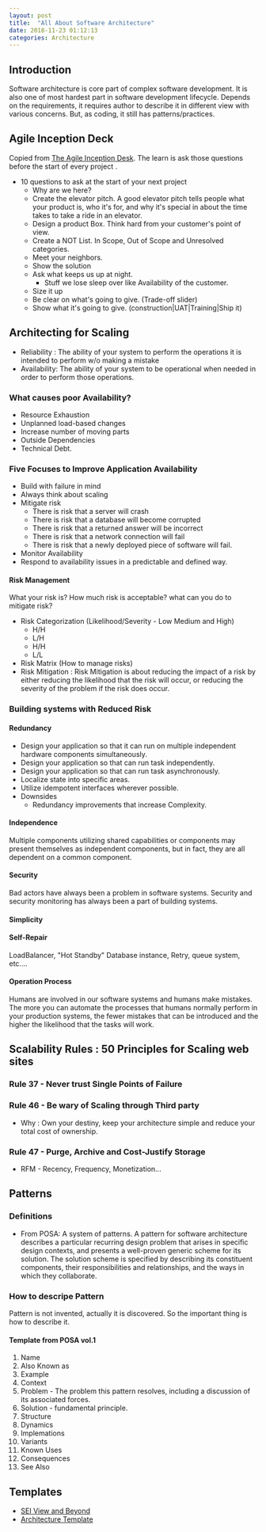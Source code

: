 ```yaml
---
layout: post
title:  "All About Software Architecture"
date: 2018-11-23 01:12:13
categories: Architecture
---
```


## Introduction

Software architecture is core part of complex software development. It is also one of most hardest part in software development lifecycle. Depends on the requirements, it requires author to describe it in different view with various concerns. But, as coding, it still has patterns/practices. 

## Agile Inception Deck
Copied from [The Agile Inception Desk](https://agilewarrior.wordpress.com/2010/11/06/the-agile-inception-deck/). The learn is ask those questions before the start of every project . 

- 10 questions to ask at the start of your next project
	- Why are we here?
	- Create the elevator pitch. A good elevator pitch tells people what your product is, who it's for, and why it's special in about the time takes to take a ride in an elevator.
	- Design a product Box. Think hard from your customer's point of view.
	- Create a NOT List. In Scope, Out of Scope and Unresolved categories.
	- Meet your neighbors. 
	- Show the solution
	- Ask what keeps us up at night.
		- Stuff we lose sleep over like Availability of the customer.
	- Size it up
	- Be clear on what's going to give. (Trade-off slider)
	- Show what it's going to give. (construction|UAT|Training|Ship it)

## Architecting for Scaling

- Reliability : The ability of your system to perform the operations it is intended to perform w/o making a mistake
- Availability: The ability of your system to be operational when needed in order to perform those operations.

### What causes poor Availability?
- Resource Exhaustion
- Unplanned load-based changes
- Increase number of moving parts
- Outside Dependencies
- Technical Debt.

### Five Focuses to Improve Application Availability
- Build with failure in mind
- Always think about scaling
- Mitigate risk
  - There is risk that a server will crash
  - There is risk that a database will become corrupted
  - There is risk that a returned answer will be incorrect
  - There is risk that a network connection will fail
  - There is risk that a newly deployed piece of software will fail.
- Monitor Availability
- Respond to availability issues in a predictable and defined way.

#### Risk Management
What your risk is? How much risk is acceptable? what can you do to mitigate risk?
- Risk Categorization (Likelihood/Severity - Low Medium and High)
	- H/H
	- L/H
	- H/H
	- L/L
- Risk Matrix (How to manage risks)
- Risk Mitigation : Risk Mitigation is about reducing the impact of a risk by either reducing the likelihood that the risk will occur, or reducing the severity of the problem if the risk does occur.

### Building systems with Reduced Risk

#### Redundancy
- Design your application so that it can run on multiple independent hardware components simultaneously.
- Design your application so that can run task independently.
- Design your application so that can run task asynchronously.
- Localize state into specific areas. 
- Utilize idempotent interfaces wherever possible.
- Downsides
	- Redundancy improvements that increase Complexity.

#### Independence
Multiple components utilizing shared capabilities or components may present themselves as independent components, but in fact, they are all dependent on a common component. 

#### Security
Bad actors have always been a problem in software systems. Security and security monitoring has always been a part of building systems.

#### Simplicity

#### Self-Repair
LoadBalancer, "Hot Standby" Database instance, Retry, queue system, etc....

#### Operation Process
Humans are involved in our software systems and humans make mistakes. The more you can automate the processes that humans normally perform in your production systems, the fewer mistakes that can be introduced and the higher the likelihood that the tasks will work. 


## Scalability Rules : 50 Principles for Scaling web sites

### Rule 37 - Never trust Single Points of Failure

### Rule 46 - Be wary of Scaling through Third party
* Why : Own your destiny, keep your architecture simple and reduce your total cost of ownership.

### Rule 47 - Purge, Archive and Cost-Justify Storage
* RFM - Recency, Frequency, Monetization...

## Patterns

### Definitions

- From POSA: A system of patterns. A pattern for software architecture describes a particular recurring design problem that arises in specific design contexts, and presents a well-proven generic scheme for its solution. The solution scheme is specified by describing its constituent components, their responsibilities and relationships, and the ways in which they collaborate.

### How to descripe Pattern
Pattern is not invented, actually it is discovered. So the important thing is how to describe it.

#### Template from POSA vol.1
 
1. Name
2. Also Known as
3. Example
4. Context
5. Problem - The problem this pattern resolves, including a discussion of its associated forces.
6. Solution - fundamental principle.
7. Structure
8. Dynamics 
9. Implemations
10. Variants
11. Known Uses
12. Consequences
13. See Also


## Templates

- [SEI View and Beyond](http://www.iso-architecture.org/42010/applications.html)
- [Architecture Template](http://www.iso-architecture.org/42010/templates/)
